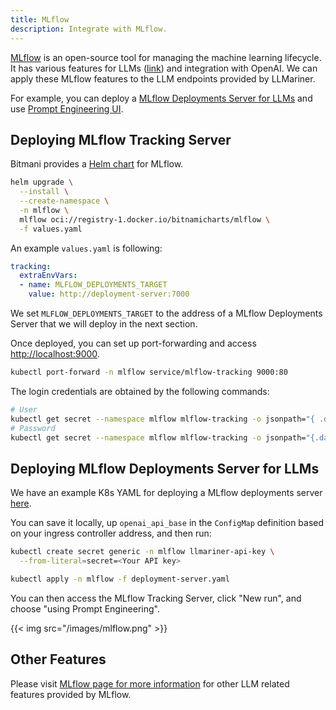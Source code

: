 ```yaml
---
title: MLflow
description: Integrate with MLflow.
---
```


[MLflow](https://mlflow.org/) is an open-source tool for managing the machine learning lifecycle. It has various features for LLMs ([link](https://mlflow.org/docs/latest/llms/index.html)) and integration with OpenAI. We can apply these MLflow features to the LLM endpoints provided by LLMariner.

For example, you can deploy a [MLflow Deployments Server for LLMs](https://mlflow.org/docs/latest/llms/index.html#id1) and use [Prompt Engineering UI](https://mlflow.org/docs/latest/llms/index.html#id3).

## Deploying MLflow Tracking Server

Bitmani provides a [Helm chart](https://github.com/bitnami/charts/tree/main/bitnami/mlflow) for MLflow.

``` bash
helm upgrade \
  --install \
  --create-namespace \
  -n mlflow \
  mlflow oci://registry-1.docker.io/bitnamicharts/mlflow \
  -f values.yaml
```

An example `values.yaml` is following:

``` yaml
tracking:
  extraEnvVars:
  - name: MLFLOW_DEPLOYMENTS_TARGET
    value: http://deployment-server:7000
```

We set `MLFLOW_DEPLOYMENTS_TARGET` to the address of a MLflow Deployments Server that we will deploy in the next section.

Once deployed, you can set up port-forwarding and access <http://localhost:9000>.

``` bash
kubectl port-forward -n mlflow service/mlflow-tracking 9000:80
```

The login credentials are obtained by the following commands:

``` bash
# User
kubectl get secret --namespace mlflow mlflow-tracking -o jsonpath="{ .data.admin-user }" | base64 -d
# Password
kubectl get secret --namespace mlflow mlflow-tracking -o jsonpath="{.data.admin-password }" | base64 -d
```

## Deploying MLflow Deployments Server for LLMs

We have an example K8s YAML for deploying a MLflow deployments server [here](https://raw.githubusercontent.com/llmariner/llmariner/main/hack/mlflow/deployment-server.yaml).

You can save it locally, up `openai_api_base` in the `ConfigMap` definition based on your ingress controller address, and then run:

``` bash
kubectl create secret generic -n mlflow llmariner-api-key \
  --from-literal=secret=<Your API key>

kubectl apply -n mlflow -f deployment-server.yaml
```

You can then access the MLflow Tracking Server, click \"New run\", and choose \"using Prompt Engineering\".

{{< img src="/images/mlflow.png" >}}

## Other Features

Please visit [MLflow page for more information](https://mlflow.org/docs/latest/llms/) for other LLM related features provided by MLflow.
